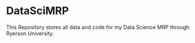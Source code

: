 # DataSciMRP
This Repository stores all data and code for my Data Science MRP through Ryerson University.
